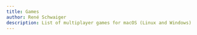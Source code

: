 ```yaml
---
title: Games
author: René Schwaiger
description: List of multiplayer games for macOS (Linux and Windows)
---
```

